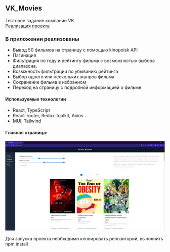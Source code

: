## VK_Movies
Тестовое задание компании VK
<br/>
[Реализация проекта]()
### В приложении реализованы
+ Вывод 50 фильмов на страницу с помощью kinopoisk API
+ Пагинация
+ Фильтрация по году и рейтингу фильма с возможностью выбора диапазона.
+ Возмжность фильтрации по убыванию рейтинга
+ Выбор одного или нескольких жанров фильма
+ Сохранение фильма в избранном
+ Переход на страницу с подробной информацией о фильме

#### Используемые технологии
+ React, TypeScript
+ React-router, Redux-toolkit, Axios
+ MUI, Tailwind

#### Главная страница:
<p align="center">
 <img width="900px" src="/src/assets/ScreenMovie.JPG" alt="qr"/>
</p>

Для запуска проекта необходимо клонировать репозиторий, выполнить npm install
